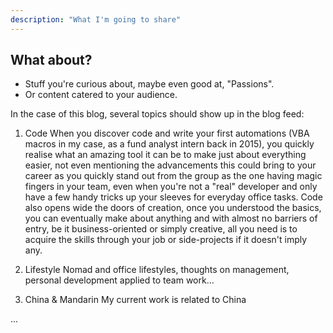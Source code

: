 ```yaml
---
description: "What I'm going to share"
---
```



## What about? 

- Stuff you're curious about, maybe even good at, "Passions".
- Or content catered to your audience.

In the case of this blog, several topics should show up in the blog feed:

1. Code
When you discover code and write your first automations (VBA macros in my case, as a fund analyst intern back in 2015), you quickly realise what an amazing tool it can be to make just about everything easier, not even mentioning the advancements this could bring to your career as you quickly stand out from the group as the one having magic fingers in your team, even when you're not a "real" developer and only have a few handy tricks up your sleeves for everyday office tasks.
Code also opens wide the doors of creation, once you understood the basics, you can eventually make about anything and with almost no barriers of entry, be it business-oriented or simply creative, all you need is to acquire the skills through your job or side-projects if it doesn't imply any.

2. Lifestyle
Nomad and office lifestyles, thoughts on management, personal development applied to team work...

3. China & Mandarin
My current work is related to China

...